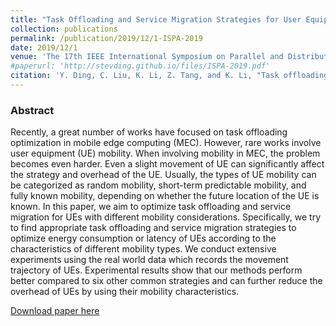 ```yaml
---
title: "Task Offloading and Service Migration Strategies for User Equipments with Mobility Consideration in Mobile Edge Computing"
collection: publications
permalink: /publication/2019/12/1-ISPA-2019
date: 2019/12/1
venue: 'The 17th IEEE International Symposium on Parallel and Distributed Processing with Applications (IEEE ISPA-2019)'
#paperurl: 'http://stevding.github.io/files/ISPA-2019.pdf'
citation: 'Y. Ding, C. Liu, K. Li, Z. Tang, and K. Li, "Task offloading and service migration strategies for user equipments with mobility consideration in mobile edge computing," in 17th IEEE International Symposium on Parallel and Distributed Processing with Applications (ISPA 2019), Xiamen, China, 2019, pp. 176–183.'
---
```

### Abstract

Recently, a great number of works have focused on task offloading optimization in mobile edge computing (MEC).
However, rare works involve user equipment (UE) mobility.
When involving mobility in MEC, the problem becomes even harder.
Even a slight movement of UE can significantly affect the strategy and overhead of the UE.
Usually, the types of UE mobility can be categorized as random mobility, short-term predictable mobility, and fully known mobility, depending on whether the future location of the UE is known.
In this paper, we aim to optimize task offloading and service migration for UEs with different mobility considerations.
Specifically, we try to find appropriate task offloading and service migration strategies to optimize energy consumption or latency of UEs according to the characteristics of different mobility types.
We conduct extensive experiments using the real world data which records the movement trajectory of UEs.
Experimental results show that our methods perform better compared to six other common strategies and can further reduce the overhead of UEs by using their mobility characteristics.

[Download paper here](https://ieeexplore.ieee.org/document/9047371)
